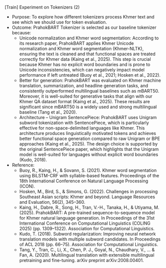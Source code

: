 [Train] Experiment on Tokenizers (2)

* Purpose: To explore how different tokenizers process Khmer text and see which we should use for token evaluation.
* Outcome: PrahokBART Tokenizer is selected as our baseline tokenizer because:
    * Unicode normalization and Khmer word segmentation: According to its research paper, PrahokBART applies Khmer Unicode normalization and Khmer word segmentation (Khmer-NLTK), ensuring the text is cleaned and that functional spaces are treated correctly for Khmer data (Kaing et al., 2025). This step is crucial because Khmer has no explicit word boundaries and is prone to Unicode inconsistencies, which can negatively impact model performance if left untreated (Buoy et al., 2021; Hosken et al., 2022).
    * Better for generation: PrahokBART was evaluated on Khmer machine translation, summarization, and headline generation tasks, and consistently outperformed multilingual baselines such as mBART50. Moreover, it is well-suited for generative tasks that align with our Khmer QA dataset format (Kaing et al., 2025). These results are significant since mBART50 is a widely used and strong multilingual baseline (Tang et al., 2020).
    * Architecture – Unigram SentencePiece: PrahokBART uses Unigram subword tokenization with SentencePiece, which is particularly effective for non-space-delimited languages like Khmer. This architecture produces linguistically motivated tokens and achieves better functional space generation compared to raw Unigram or BPE approaches (Kaing et al., 2025). The design choice is supported by the original SentencePiece paper, which highlights that the Unigram model is well-suited for languages without explicit word boundaries (Kudo, 2018).
* Reference:
    * Buoy, R., Kaing, H., & Sovann, S. (2021). Khmer word segmentation using BiLSTM-CRF with syllable-based features. Proceedings of the 18th International Conference on Natural Language Processing (ICON).
    * Hosken, M., Bird, S., & Simons, G. (2022). Challenges in processing Southeast Asian scripts: Khmer and beyond. Language Resources and Evaluation, 56(2), 345–360.
    * Kaing, H., Dabre, R., Song, H., Tran, V.-H., Tanaka, H., & Utiyama, M. (2025). PrahokBART: A pre-trained sequence-to-sequence model for Khmer natural language generation. In Proceedings of the 31st International Conference on Computational Linguistics (COLING 2025) (pp. 1309–1322). Association for Computational Linguistics.
    * Kudo, T. (2018). Subword regularization: Improving neural network translation models with multiple subword candidates. In Proceedings of ACL 2018 (pp. 66–75). Association for Computational Linguistics.
    * Tang, Y., Tran, C., Li, X., Chen, P. J., Goyal, N., Chaudhary, V., … & Fan, A. (2020). Multilingual translation with extensible multilingual pretraining and fine-tuning. arXiv preprint arXiv:2008.00401.
